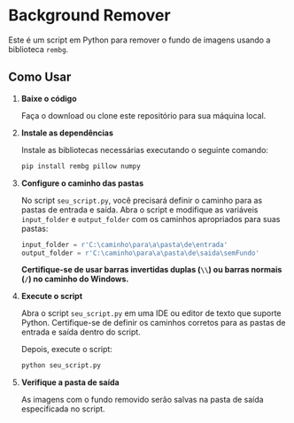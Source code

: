 # Background Remover

Este é um script em Python para remover o fundo de imagens usando a biblioteca `rembg`. 

## Como Usar

1. **Baixe o código**

   Faça o download ou clone este repositório para sua máquina local.

2. **Instale as dependências**

   Instale as bibliotecas necessárias executando o seguinte comando:

    ```bash
    pip install rembg pillow numpy
    ```

3. **Configure o caminho das pastas**

   No script `seu_script.py`, você precisará definir o caminho para as pastas de entrada e saída. Abra o script e modifique as variáveis `input_folder` e `output_folder` com os caminhos apropriados para suas pastas:

    ```python
    input_folder = r'C:\caminho\para\a\pasta\de\entrada'
    output_folder = r'C:\caminho\para\a\pasta\de\saida\semFundo'
    ```

   **Certifique-se de usar barras invertidas duplas (`\\`) ou barras normais (`/`) no caminho do Windows.**

4. **Execute o script**

   Abra o script `seu_script.py` em uma IDE ou editor de texto que suporte Python. Certifique-se de definir os caminhos corretos para as pastas de entrada e saída dentro do script.

   Depois, execute o script:

    ```bash
    python seu_script.py
    ```

5. **Verifique a pasta de saída**

   As imagens com o fundo removido serão salvas na pasta de saída especificada no script.


